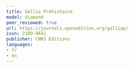 ```yaml
---
title: Gallia Préhistoire
model: diamond
peer_reviewed: true
url: https://journals.openedition.org/galliap/
issn: 2109-9642
publisher: CNRS Editions
languages:
- fr
- en
---
```

